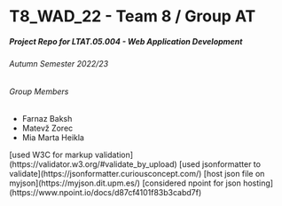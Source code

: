 # T8_WAD_22 - Team 8 / Group AT
##### Project Repo for LTAT.05.004 - Web Application Development 
###### Autumn Semester 2022/23

###### Group Members
- Farnaz Baksh
- Matevž Zorec
- Mia Marta Heikla

<base target="_blank">  
[used W3C for markup validation](https://validator.w3.org/#validate_by_upload)  
[used jsonformatter to validate](https://jsonformatter.curiousconcept.com/)  
[host json file on myjson](https://myjson.dit.upm.es/)  
[considered npoint for json hosting](https://www.npoint.io/docs/d87cf4101f83b3cabd7f)  
